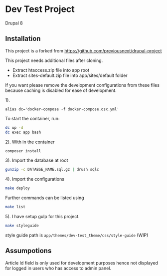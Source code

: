 # Dev Test Project

Drupal 8

## Installation

This project is a forked from https://github.com/previousnext/drupal-project

This project needs additional files after cloning.
* Extract htaccess.zip file into app root
* Extract sites-default.zip file into app/sites/default folder

If you want please remove the development configurations from these files because caching is disabled for ease of development.

1). 
```
alias dc='docker-compose -f docker-compose.osx.yml'
```

To start the container, run:

```bash
dc up -d
dc exec app bash
```

2).
With in the container
```bash
composer install
```

3).
Import the database at root
```bash
gunzip -c DATABSE_NAME.sql.gz | drush sqlc
```

4).
Import the configurations
```bash
make deploy
```

Further commands can be listed using 
```bash
make list
```

5).
I have setup gulp for this project.
```bash
make styleguide
```

style guide path is `app/themes/dev-test_theme/css/style-guide` (WIP)

## Assumpotions
Article Id field is only used for development purposes hence not displayed for logged in users who has access to admin panel.
